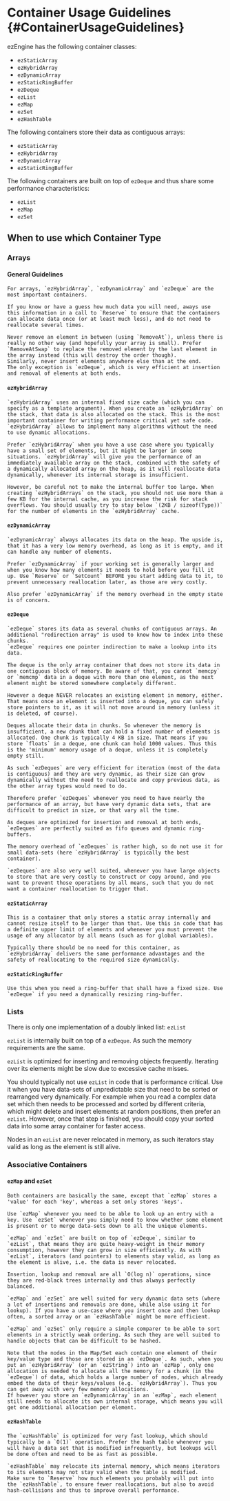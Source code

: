 Container Usage Guidelines {#ContainerUsageGuidelines}
==========================

ezEngine has the following container classes:

  * `ezStaticArray`
  * `ezHybridArray`
  * `ezDynamicArray`
  * `ezStaticRingBuffer`
  * `ezDeque`
  * `ezList`
  * `ezMap`
  * `ezSet`
  * `ezHashTable`

The following containers store their data as contiguous arrays:

  * `ezStaticArray`
  * `ezHybridArray`
  * `ezDynamicArray`
  * `ezStaticRingBuffer`

The following containers are built on top of `ezDeque` and thus share some performance characteristics:

  * `ezList`
  * `ezMap`
  * `ezSet`

When to use which Container Type
--------------------------------

### Arrays ###
  
  #### General Guidelines ####
  
    For arrays, `ezHybridArray`, `ezDynamicArray` and `ezDeque` are the most important containers.
  
    If you know or have a guess how much data you will need, aways use this information in a call to `Reserve` to ensure that the containers can allocate data once (or at least much less), and do not need to reallocate several times.
    
    Never remove an element in between (using `RemoveAt`), unless there is really no other way (and hopefully your array is small). Prefer `RemoveAtSwap` to replace the removed element by the last element in the array instead (this will destroy the order though).
    Similarly, never insert elements anywhere else than at the end.
    The only exception is `ezDeque`, which is very efficient at insertion and removal of elements at both ends.
  
  
  
  #### `ezHybridArray` ####
  
    `ezHybridArray` uses an internal fixed size cache (which you can specify as a template argument). When you create an `ezHybridArray` on the stack, that data is also allocated on the stack. This is the most important container for writing performance critical yet safe code. `ezHybridArray` allows to implement many algorithms without the need to use dynamic allocations.
  
    Prefer `ezHybridArray` when you have a use case where you typically have a small set of elements, but it might be larger in some situations. `ezHybridArray` will give you the performance of an immediately available array on the stack, combined with the safety of a dynamically allocated array on the heap, as it will reallocate data dynamically, whenever its internal storage is insufficient.
  
    However, be careful not to make the internal buffer too large. When creating `ezHybridArrays` on the stack, you should not use more than a few KB for the internal cache, as you increase the risk for stack overflows. You should usually try to stay below `(2KB / sizeof(Type))` for the number of elements in the `ezHybridArray` cache.
  
  
  
  #### `ezDynamicArray` ####
  
    `ezDynamicArray` always allocates its data on the heap. The upside is, that it has a very low memory overhead, as long as it is empty, and it can handle any number of elements.
  
    Prefer `ezDynamicArray` if your working set is generally larger and when you know how many elements it needs to hold before you fill it up. Use `Reserve` or `SetCount` BEFORE you start adding data to it, to prevent unnecessary reallocation later, as those are very costly.

    Also prefer `ezDynamicArray` if the memory overhead in the empty state is of concern.


  #### `ezDeque` ####
  
    `ezDeque` stores its data as several chunks of contiguous arrays. An additional "redirection array" is used to know how to index into these chunks.
    `ezDeque` requires one pointer indirection to make a lookup into its data.
  
    The deque is the only array container that does not store its data in one contiguous block of memory. Be aware of that, you cannot `memcpy` or `memcmp` data in a deque with more than one element, as the next element might be stored somewhere completely different.
    
    However a deque NEVER relocates an existing element in memory, either. That means once an element is inserted into a deque, you can safely store pointers to it, as it will not move around in memory (unless it is deleted, of course).

    Deques allocate their data in chunks. So whenever the memory is insufficient, a new chunk that can hold a fixed number of elements is allocated. One chunk is typically 4 KB in size. That means if you store `floats` in a deque, one chunk can hold 1000 values. Thus this is the 'minimum' memory usage of a deque, unless it is completely empty still.
    
    As such `ezDeques` are very efficient for iteration (most of the data is contiguous) and they are very dynamic, as their size can grow dynamically without the need to reallocate and copy previous data, as the other array types would need to do.
    
    Therefore prefer `ezDeques` whenever you need to have nearly the performance of an array, but have very dynamic data sets, that are difficult to predict in size, or that vary all the time.
    
    As deques are optimized for insertion and removal at both ends, `ezDeques` are perfectly suited as fifo queues and dynamic ring-buffers.
    
    The memory overhead of `ezDeques` is rather high, so do not use it for small data-sets (here `ezHybridArray` is typically the best container).
    
    `ezDeques` are also very well suited, whenever you have large objects to store that are very costly to construct or copy around, and you want to prevent those operations by all means, such that you do not want a container reallocation to trigger that.
    
    


  #### `ezStaticArray` ####
  
    This is a container that only stores a static array internally and cannot resize itself to be larger than that. Use this in code that has a definite upper limit of elements and whenever you must prevent the usage of any allocator by all means (such as for global variables).
    
    Typically there should be no need for this container, as `ezHybridArray` delivers the same performance advantages and the safety of reallocating to the required size dynamically.



  #### `ezStaticRingBuffer` ####
  
    Use this when you need a ring-buffer that shall have a fixed size. Use `ezDeque` if you need a dynamically resizing ring-buffer.



### Lists ###

  There is only one implementation of a doubly linked list: `ezList`
  
  `ezList` is internally built on top of a `ezDeque`. As such the memory requirements are the same.
  
  `ezList` is optimized for inserting and removing objects frequently. Iterating over its elements might be slow due to excessive cache misses.
  
  You should typically not use `ezList` in code that is performance critical. Use it when you have data-sets of unpredictable size that need to be sorted or rearranged very dynamically. For example when you read a complex data set which then needs to be processed and sorted by different criteria, which might delete and insert elements at random positions, then prefer an `ezList`. However, once that step is finished, you should copy your sorted data into some array container for faster access.
  
  Nodes in an `ezList` are never relocated in memory, as such iterators stay valid as long as the element is still alive.



### Associative Containers ###

  #### `ezMap` and `ezSet` ####
  
  
    Both containers are basically the same, except that `ezMap` stores a 'value' for each 'key', whereas a set only stores 'keys'.
    
    Use `ezMap` whenever you need to be able to look up an entry with a key. Use `ezSet` whenever you simply need to know whether some element is present or to merge data-sets down to all the unique elements.
    
    `ezMap` and `ezSet` are built on top of `ezDeque`, similar to `ezList`, that means they are quite heavy-weight in their memory consumption, however they can grow in size efficiently. As with `ezList`, iterators (and pointers) to elements stay valid, as long as the element is alive, i.e. the data is never relocated.
    
    Insertion, lookup and removal are all `O(log n)` operations, since they are red-black trees internally and thus always perfectly balanced.
    
    `ezMap` and `ezSet` are well suited for very dynamic data sets (where a lot of insertions and removals are done, while also using it for lookup). If you have a use-case where you insert once and then lookup often, a sorted array or an `ezHashTable` might be more efficient.
    
    `ezMap` and `ezSet` only require a simple comparer to be able to sort elements in a strictly weak ordering. As such they are well suited to handle objects that can be difficult to be hashed.
    
    Note that the nodes in the Map/Set each contain one element of their key/value type and those are stored in an `ezDeque`. As such, when you put an `ezHybridArray` (or an `ezString`) into an `ezMap`, only one allocation is needed to allocate all the memory for a chunk (in the `ezDeque`) of data, which holds a large number of nodes, which already embed the data of their keys/values (e.g. `ezHybridArray`). Thus you can get away with very few memory allocations.
    If however you store an `ezDynamicArray` in an `ezMap`, each element still needs to allocate its own internal storage, which means you will get one additional allocation per element.


  #### `ezHashTable` ####

    The `ezHashTable` is optimized for very fast lookup, which should typically be a `O(1)` operation. Prefer the hash table whenever you will have a data set that is modified infrequently, but lookups will be done often and need to be as fast as possible.
    
    `ezHashTable` may relocate its internal memory, which means iterators to its elements may not stay valid when the table is modified.
    Make sure to `Reserve` how much elements you probably will put into the `ezHashTable`, to ensure fewer reallocations, but also to avoid hash-collisions and thus to improve overall performance.


